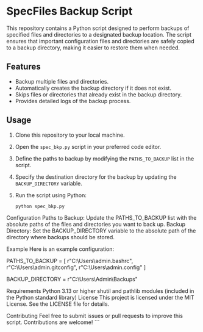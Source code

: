 # SpecFiles Backup Script

This repository contains a Python script designed to perform backups of specified files and directories to a designated backup location. The script ensures that important configuration files and directories are safely copied to a backup directory, making it easier to restore them when needed.

## Features

- Backup multiple files and directories.
- Automatically creates the backup directory if it does not exist.
- Skips files or directories that already exist in the backup directory.
- Provides detailed logs of the backup process.

## Usage

1. Clone this repository to your local machine.
2. Open the `spec_bkp.py` script in your preferred code editor.
3. Define the paths to backup by modifying the `PATHS_TO_BACKUP` list in the script.
4. Specify the destination directory for the backup by updating the `BACKUP_DIRECTORY` variable.
5. Run the script using Python:

   ```bash
   python spec_bkp.py

Configuration
Paths to Backup: Update the PATHS_TO_BACKUP list with the absolute paths of the files and directories you want to back up.
Backup Directory: Set the BACKUP_DIRECTORY variable to the absolute path of the directory where backups should be stored.

Example
Here is an example configuration:   

PATHS_TO_BACKUP = [
    r"C:\Users\admin\.bashrc",
    r"C:\Users\admin\.gitconfig",
    r"C:\Users\admin\.config"
]

BACKUP_DIRECTORY = r"C:\Users\Admin\Backups"

Requirements
Python 3.13 or higher
shutil and pathlib modules (included in the Python standard library)
License
This project is licensed under the MIT License. See the LICENSE file for details.

Contributing
Feel free to submit issues or pull requests to improve this script. Contributions are welcome! ```